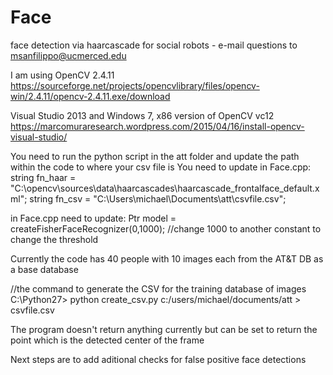 # Face
face detection via haarcascade for social robots - e-mail questions to msanfilippo@ucmerced.edu

I am using OpenCV 2.4.11 
https://sourceforge.net/projects/opencvlibrary/files/opencv-win/2.4.11/opencv-2.4.11.exe/download

Visual Studio 2013 and Windows 7, x86 version of OpenCV vc12
https://marcomuraresearch.wordpress.com/2015/04/16/install-opencv-visual-studio/

You need to run the python script in the att folder and update the path within the code to where your csv file is
You need to update in Face.cpp:
string fn_haar = "C:\\opencv\\sources\\data\\haarcascades\\haarcascade_frontalface_default.xml";
string fn_csv = "C:\\Users\\michael\\Documents\\att\\csvfile.csv";

in Face.cpp need to update:
Ptr<FaceRecognizer> model = createFisherFaceRecognizer(0,1000); //change 1000 to another constant to change the threshold 

Currently the code has 40 people with 10 images each from the AT&T DB as a base database

//the command to generate the CSV for the training database of images
C:\Python27> python create_csv.py c:/users/michael/documents/att > csvfile.csv

The program doesn't return anything currently but can be set to return the point which is the detected center of the frame

Next steps are to add aditional checks for false positive face detections


